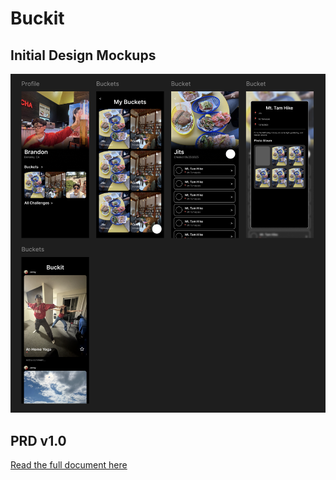# Buckit
## Initial Design Mockups
![initial_design](./readme_assets/initial_design.png)
## PRD v1.0
[Read the full document here](https://docs.google.com/document/d/1zJ0PVIeczIu6qECpJUD3cGE9qiwpAGbLtxmicYlJFzo/edit?usp=sharing)